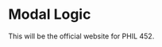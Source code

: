 <!DOCTYPE html>
<html>
<body>
<h1>Modal Logic</h1>
<p>This will be the official website for PHIL 452.</p>
</body>
</html>